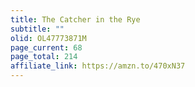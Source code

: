 ```yaml
---
title: The Catcher in the Rye
subtitle: ""
olid: OL47773871M
page_current: 68
page_total: 214
affiliate_link: https://amzn.to/470xN37
---
```

